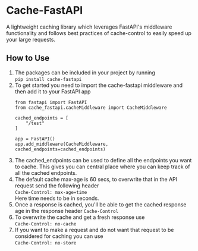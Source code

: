 # Cache-FastAPI

A lightweight caching library which leverages FastAPI's middleware functionality
and follows best practices of cache-control to easily speed up your large requests.

## How to Use
1. The packages can be included in your project by running </br>
    `pip install cache-fastapi`
2. To get started you need to import the cache-fastapi middleware and then add it to your FastAPI app </br>
    ```
    from fastapi import FastAPI
    from cache_fastapi.cacheMiddleware import CacheMiddleware

    cached_endpoints = [
        "/test"
    ]

    app = FastAPI()
    app.add_middleware(CacheMiddleware, cached_endpoints=cached_endpoints)
   ```
3. The cached_endpoints can be used to define all the endpoints you want to cache. 
    This gives you can central place where you can keep track of all the cached endpoints.
4. The default cache max-age is 60 secs, to overwrite that in the API request send the following header
    </br>`Cache-Control: max-age=time`
    </br>Here time needs to be in seconds.
5. Once a response is cached, you'll be able to get the cached response age in the response header `Cache-Control`
6. To overwrite the cache and get a fresh response use </br>
    `Cache-Control: no-cache`
7. If you want to make a request and do not want that request to be considered for caching you can use </br>
    `Cache-Control: no-store`

